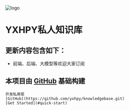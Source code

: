 ![logo](https://docsify.js.org/_media/icon.svg)

# YXHPY私人知识库
## 更新内容包含如下：
* 前端、后端、大模型等欢迎大家订阅
## 本项目由 [GitHub](https://github.com/shelimingming/MJ_mall_doc.git) 基础构建

~~~
开发私房菜
[GitHub](https://github.com/yxhpy/knowledgebase.git)
[Get Started](#quick-start)
~~~